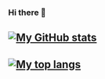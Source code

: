 ### Hi there 👋

## [![My GitHub stats](https://github-readme-stats.vercel.app/api?username=galleon&show_icons=true&theme=dark&hide=stars&hide_title=true&count_private=true)](https://github.com/galleon)

## [![My top langs](https://github-readme-stats.vercel.app/api/top-langs/?username=galleon&layout=compact&theme=dark&hide_title=true)](https://github.com/galleon)

<!--
![github contribution grid snake animation](https://raw.githubusercontent.com/galleon/galleon/output/github-contribution-grid-snake-dark.svg#gh-dark-mode-only)
![github contribution grid snake animation](https://raw.githubusercontent.com/galleon/galleon/output/github-contribution-grid-snake.svg#gh-light-mode-only)

**galleon/galleon** is a ✨ _special_ ✨ repository because its `README.md` (this file) appears on your GitHub profile.

Here are some ideas to get you started:

- 🔭 I’m currently working on ...
- 🌱 I’m currently learning ...
- 👯 I’m looking to collaborate on ...
- 🤔 I’m looking for help with ...
- 💬 Ask me about ...
- 📫 How to reach me: ...
- 😄 Pronouns: ...
- ⚡ Fun fact: ...
-->
